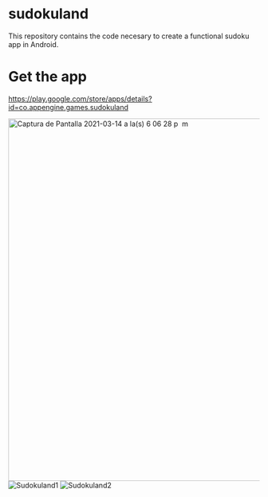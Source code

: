 # sudokuland
This repository contains the code necesary to create a functional sudoku app in Android.

# Get the app
https://play.google.com/store/apps/details?id=co.appengine.games.sudokuland

<img width="727" alt="Captura de Pantalla 2021-03-14 a la(s) 6 06 28 p  m" src="https://user-images.githubusercontent.com/28156005/111087528-15f00100-84f0-11eb-84a4-b4d6e3843f4c.png">![Sudokuland1](https://user-images.githubusercontent.com/28156005/111087446-b3970080-84ef-11eb-9918-7b728973b86b.png) ![Sudokuland2](https://user-images.githubusercontent.com/28156005/111087449-b85bb480-84ef-11eb-8e3c-7aa6076903ae.png)



